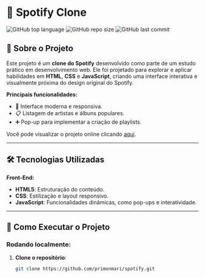 # 🎵 Spotify Clone  
![GitHub top language](https://img.shields.io/github/languages/top/primonmari/spotify?color=yellow) ![GitHub repo size](https://img.shields.io/github/repo-size/primonmari/spotify?color=orange) ![GitHub last commit](https://img.shields.io/github/last-commit/primonmari/spotify?color=red)

## 📖 Sobre o Projeto  
Este projeto é um **clone do Spotify** desenvolvido como parte de um estudo prático em desenvolvimento web. Ele foi projetado para explorar e aplicar habilidades em **HTML**, **CSS** e **JavaScript**, criando uma interface interativa e visualmente próxima do design original do Spotify.

**Principais funcionalidades:**
- 🎨 Interface moderna e responsiva.
- 📋 Listagem de artistas e álbuns populares.
- ➕ Pop-up para implementar a criação de playlists.  
 
Você pode visualizar o projeto online clicando [aqui](https://primonmari.github.io/spotify/).  

---

## 🛠 Tecnologias Utilizadas  
**Front-End:**  
- **HTML5**: Estruturação do conteúdo.  
- **CSS**: Estilização e layout responsivo.  
- **JavaScript**: Funcionalidades dinâmicas, como pop-ups e interatividade.

---

## 🚀 Como Executar o Projeto  

### Rodando localmente:  
1. **Clone o repositório**:
   ```bash
   git clone https://github.com/primonmari/spotify.git

